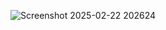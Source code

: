 ![Screenshot 2025-02-22 202624](https://github.com/user-attachments/assets/44ce968d-5d1e-4024-94fb-110e03966924)

